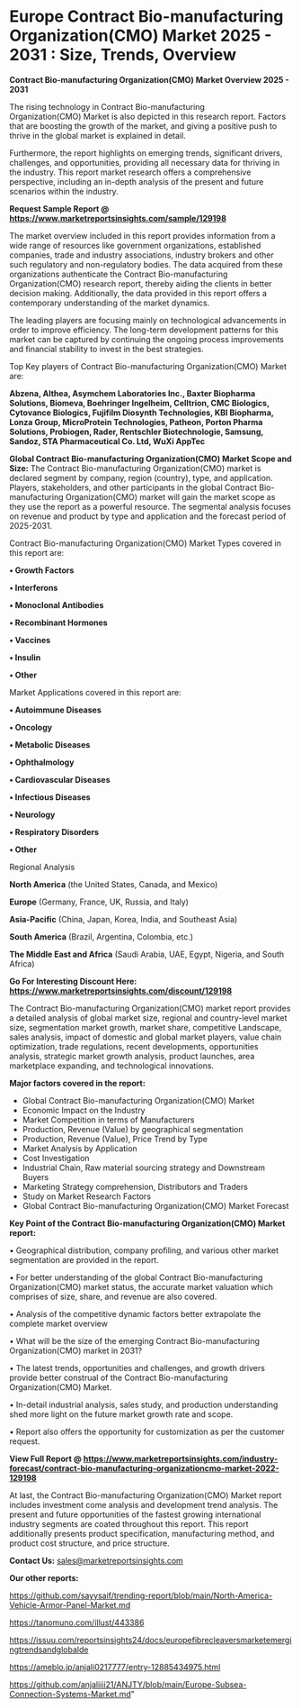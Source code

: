  # Europe Contract Bio-manufacturing Organization(CMO) Market 2025 - 2031 : Size, Trends, Overview

<Strong> Contract Bio-manufacturing Organization(CMO) Market Overview 2025 - 2031</strong>

The rising technology in Contract Bio-manufacturing Organization(CMO) Market is also depicted in this research report. Factors that are boosting the growth of the market, and giving a positive push to thrive in the global market is explained in detail.

Furthermore, the report highlights on emerging trends, significant drivers, challenges, and opportunities, providing all necessary data for thriving in the industry. This report market research offers a comprehensive perspective, including an in-depth analysis of the present and future scenarios within the industry.

<strong>Request Sample Report @ <a href=https://www.marketreportsinsights.com/sample/129198>https://www.marketreportsinsights.com/sample/129198</a></strong>

The market overview included in this report provides information from a wide range of resources like government organizations, established companies, trade and industry associations, industry brokers and other such regulatory and non-regulatory bodies. The data acquired from these organizations authenticate the Contract Bio-manufacturing Organization(CMO) research report, thereby aiding the clients in better decision making. Additionally, the data provided in this report offers a contemporary understanding of the market dynamics.

The leading players are focusing mainly on technological advancements in order to improve efficiency. The long-term development patterns for this market can be captured by continuing the ongoing process improvements and financial stability to invest in the best strategies.

Top Key players of Contract Bio-manufacturing Organization(CMO) Market are:

<strong>Abzena, Althea, Asymchem Laboratories Inc., Baxter Biopharma Solutions, Biomeva, Boehringer Ingelheim, Celltrion, CMC Biologics, Cytovance Biologics, Fujifilm Diosynth Technologies, KBI Biopharma, Lonza Group, MicroProtein Technologies, Patheon, Porton Pharma Solutions, Probiogen, Rader, Rentschler Biotechnologie, Samsung, Sandoz, STA Pharmaceutical Co. Ltd, WuXi AppTec</strong>

<strong><b>Global Contract Bio-manufacturing Organization(CMO) Market Scope and Size:</b></strong>
The Contract Bio-manufacturing Organization(CMO) market is declared segment by company, region (country), type, and application. Players, stakeholders, and other participants in the global Contract Bio-manufacturing Organization(CMO) market will gain the market scope as they use the report as a powerful resource. The segmental analysis focuses on revenue and product by type and application and the forecast period of 2025-2031.

Contract Bio-manufacturing Organization(CMO) Market Types covered in this report are:

<strong>• Growth Factors

• Interferons

• Monoclonal Antibodies

• Recombinant Hormones

• Vaccines

• Insulin

• Other</strong>

Market Applications covered in this report are:

<strong>• Autoimmune Diseases

• Oncology

• Metabolic Diseases

• Ophthalmology

• Cardiovascular Diseases

• Infectious Diseases

• Neurology

• Respiratory Disorders

• Other</strong> 

Regional Analysis

<strong>North America</strong> (the United States, Canada, and Mexico)

<strong>Europe</strong> (Germany, France, UK, Russia, and Italy)

<strong>Asia-Pacific</strong> (China, Japan, Korea, India, and Southeast Asia)

<strong>South America</strong> (Brazil, Argentina, Colombia, etc.)

<strong>The Middle East and Africa</strong> (Saudi Arabia, UAE, Egypt, Nigeria, and South Africa)

<strong>Go For Interesting Discount Here: <a href=https://www.marketreportsinsights.com/discount/129198>https://www.marketreportsinsights.com/discount/129198</a></strong>

The Contract Bio-manufacturing Organization(CMO) market report provides a detailed analysis of global market size, regional and country-level market size, segmentation market growth, market share, competitive Landscape, sales analysis, impact of domestic and global market players, value chain optimization, trade regulations, recent developments, opportunities analysis, strategic market growth analysis, product launches, area marketplace expanding, and technological innovations.

<strong><b>Major factors covered in the report:</b></strong>
<ul>
  <li>Global Contract Bio-manufacturing Organization(CMO) Market </li>
  <li>Economic Impact on the Industry</li>
  <li>Market Competition in terms of Manufacturers</li>
  <li>Production, Revenue (Value) by geographical segmentation</li>
  <li>Production, Revenue (Value), Price Trend by Type</li>
  <li>Market Analysis by Application</li>
  <li>Cost Investigation</li>
  <li>Industrial Chain, Raw material sourcing strategy and Downstream Buyers</li>
  <li>Marketing Strategy comprehension, Distributors and Traders</li>
  <li>Study on Market Research Factors</li>
  <li>Global Contract Bio-manufacturing Organization(CMO) Market Forecast</li>
</ul>

<strong><b>Key Point of the Contract Bio-manufacturing Organization(CMO) Market report:</b></strong>

• Geographical distribution, company profiling, and various other market segmentation are provided in the report.

• For better understanding of the global Contract Bio-manufacturing Organization(CMO) market status, the accurate market valuation which comprises of size, share, and revenue are also covered.

• Analysis of the competitive dynamic factors better extrapolate the complete market overview

• What will be the size of the emerging Contract Bio-manufacturing Organization(CMO) market in 2031?

• The latest trends, opportunities and challenges, and growth drivers provide better construal of the Contract Bio-manufacturing Organization(CMO) Market.

• In-detail industrial analysis, sales study, and production understanding shed more light on the future market growth rate and scope.

• Report also offers the opportunity for customization as per the customer request.

<strong><b>View Full Report @ <a href=https://www.marketreportsinsights.com/industry-forecast/contract-bio-manufacturing-organizationcmo-market-2022-129198>https://www.marketreportsinsights.com/industry-forecast/contract-bio-manufacturing-organizationcmo-market-2022-129198</a></b></strong>


At last, the Contract Bio-manufacturing Organization(CMO) Market report includes investment come analysis and development trend analysis. The present and future opportunities of the fastest growing international industry segments are coated throughout this report. This report additionally presents product specification, manufacturing method, and product cost structure, and price structure.

<strong>Contact Us:</strong>
sales@marketreportsinsights.com

<strong>Our other reports:</strong>

<a href=https://github.com/sayysaif/trending-report/blob/main/North-America-Vehicle-Armor-Panel-Market.md>https://github.com/sayysaif/trending-report/blob/main/North-America-Vehicle-Armor-Panel-Market.md</a>

<a href=https://tanomuno.com/illust/443386>https://tanomuno.com/illust/443386</a>

<a href=https://issuu.com/reportsinsights24/docs/europefibrecleaversmarketemergingtrendsandglobalde>https://issuu.com/reportsinsights24/docs/europefibrecleaversmarketemergingtrendsandglobalde</a>

<a href=https://ameblo.jp/anjali0217777/entry-12885434975.html>https://ameblo.jp/anjali0217777/entry-12885434975.html</a>

<a href=https://github.com/anjaliiii21/ANJTY/blob/main/Europe-Subsea-Connection-Systems-Market.md>https://github.com/anjaliiii21/ANJTY/blob/main/Europe-Subsea-Connection-Systems-Market.md</a>"
